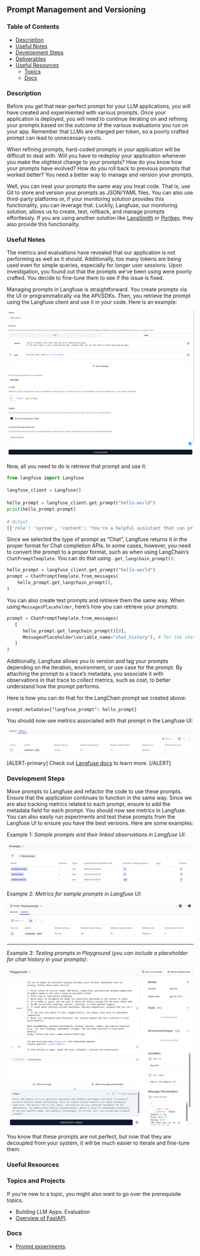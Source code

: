 ## **Prompt Management and Versioning**

### **Table of Contents**

- [Description](#description)
- [Useful Notes](#useful-notes)
- [Development Steps](#development-steps)
- [Deliverables](#deliverables)
- [Useful Resources](#useful-resources)
    - [Topics](a#topics-and-projects)
    - [Docs](#docs)

### Description

Before you get that near-perfect prompt for your LLM applications, you will have created and experimented with various prompts. Once your application is deployed, you will need to continue iterating on and refining your prompts based on the outcome of the various evaluations you run on your app. Remember that LLMs are charged per token, so a poorly crafted prompt can lead to unnecessary costs.

When refining prompts, hard-coded prompts in your application will be difficult to deal with. Will you have to redeploy your application whenever you make the slightest change to your prompts? How do you know how your prompts have evolved? How do you roll back to previous prompts that worked better? You need a better way to manage and version your prompts.

Well, you can treat your prompts the same way you treat code. That is, use Git to store and version your prompts as JSON/YAML files. You can also use third-party platforms or, if your monitoring solution provides this functionality, you can leverage that. Luckily, Langfuse, our monitoring solution, allows us to create, test, rollback, and manage prompts effortlessly. If you are using another solution like [LangSmith](https://docs.smith.langchain.com/prompt_engineering/how_to_guides/manage_prompts_programatically) or [Portkey](https://portkey.ai/docs/product/prompt-engineering-studio/prompt-versioning), they also provide this functionality.

### Useful Notes

The metrics and evaluations have revealed that our application is not performing as well as it should. Additionally, too many tokens are being used even for simple queries, especially for longer user sessions. Upon investigation, you found out that the prompts we’ve been using were poorly crafted. You decide to fine-tune them to see if the issue is fixed.

Managing prompts in Langfuse is straightforward. You create prompts via the UI or programmatically via the API/SDKs. Then, you retrieve the prompt using the Langfuse client and use it in your code. Here is an example:

![New Prompt in Langfuse UI](../assets/images/new_prompt.png)

Now, all you need to do is retrieve that prompt and use it:

```python
from langfuse import Langfuse

langfuse_client = Langfuse()

hello_prompt = langfuse_client.get_prompt("hello-world")
print(hello_prompt.prompt)

# Output
[{'role': 'system', 'content': "You're a helpful assistant that can print greeting messages. \nIf the user input is not a greeting message, respond that you are only able to print greeting messages."}, {'role': 'user', 'content': 'You have been asked: {{user_input}}'}]
```

Since we selected the type of prompt as “Chat”, Langfuse returns it in the proper format for Chat completion APIs. In some cases, however, you need to convert the prompt to a proper format, such as when using LangChain’s `ChatPromptTemplate`. You can do that using `.get_langchain_prompt()`:

```python
hello_prompt = langfuse_client.get_prompt("hello-world")
prompt = ChatPromptTemplate.from_messages(
    hello_prompt.get_langchain_prompt(),
)
```

You can also create text prompts and retrieve them the same way. When using `MessagesPlaceholder`, here’s how you can retrieve your prompts:

```python
prompt = ChatPromptTemplate.from_messages(
   [
      hello_prompt.get_langchain_prompt()[0], 
      MessagesPlaceholder(variable_name="chat_history"), # for the chat history
   ]
)
```

Additionally, Langfuse allows you to version and tag your prompts depending on the iteration, environment, or use case for the prompt. By attaching the prompt to a trace’s metadata, you associate it with observations in that trace to collect metrics, such as cost, to better understand how the prompt performs.

Here is how you can do that for the LangChain prompt we created above:

```
prompt.metadata={"langfuse_prompt": hello_prompt}
```

You should now see metrics associated with that prompt in the Langfuse UI:

![Prompt Linked to observations in Langfuse UI](../assets/images/prompt_links.png)

[ALERT-primary] Check out [Langfuse docs](https://langfuse.com/docs/prompts/get-started) to learn more. [/ALERT]

### Development Steps

Move prompts to Langfuse and refactor the code to use these prompts. Ensure that the application continues to function in the same way. Since we are also tracking metrics related to each prompt, ensure to add the metadata field for each prompt. You should now see metrics in Langfuse. You can also easily run experiments and test these prompts from the Langfuse UI to ensure you have the best versions. Here are some examples:

Example 1: *Sample prompts and their linked observations in Langfuse UI*:

![Prompts linked to observations in Langfuse UI](../assets/images/prompt_observations.png)

Example 2: *Metrics for sample prompts in Langfuse UI*:

![Prompt metrics in Langfuse UI](../assets/images/prompt_metrics.png)

---

Example 3: *Testing prompts in Playground (you can include a placeholder for chat history in your prompts)*:

![Testing prompts in Langfuse Playground](../assets/images/prompts_playground.png)

You know that these prompts are not perfect, but now that they are decoupled from your system, it will be much easier to iterate and fine-tune them.

### **Useful Resources**

### **Topics and Projects**

If you’re new to a topic, you might also want to go over the prerequisite topics.

- Building LLM Apps: Evaluation
- [Overview of FastAPI](https://hyperskill.org/learn/step/52311).

### **Docs**

- [Prompt experiments](https://langfuse.com/docs/datasets/prompt-experiments).
